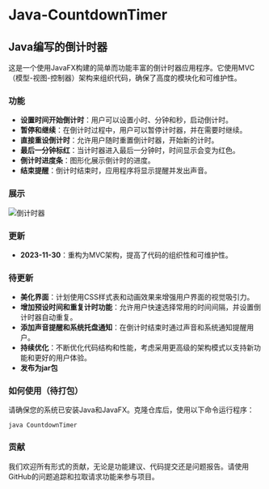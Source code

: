 # Java-CountdownTimer

## Java编写的倒计时器

这是一个使用JavaFX构建的简单而功能丰富的倒计时器应用程序。它使用MVC（模型-视图-控制器）架构来组织代码，确保了高度的模块化和可维护性。

### 功能

- **设置时间开始倒计时**：用户可以设置小时、分钟和秒，启动倒计时。
- **暂停和继续**：在倒计时过程中，用户可以暂停计时器，并在需要时继续。
- **直接重设倒计时**：允许用户随时重置倒计时器，开始新的计时。
- **最后一分钟标红**：当计时器进入最后一分钟时，时间显示会变为红色。
- **倒计时进度条**：图形化展示倒计时的进度。
- **结束提醒**：倒计时结束时，应用程序将显示提醒并发出声音。

### 展示

![倒计时器](https://github.com/amazing-fish/Java-CountdownTimer/assets/71763696/e3682a9b-0e58-4dd1-b49f-73575cc3de2f)

### 更新

- **2023-11-30**：重构为MVC架构，提高了代码的组织性和可维护性。

### 待更新

- **美化界面**：计划使用CSS样式表和动画效果来增强用户界面的视觉吸引力。
- **增加预设时间和重复计时功能**：允许用户快速选择常用的时间间隔，并设置倒计时器自动重复。
- **添加声音提醒和系统托盘通知**：在倒计时结束时通过声音和系统通知提醒用户。
- **持续优化**：不断优化代码结构和性能，考虑采用更高级的架构模式以支持新功能和更好的用户体验。
- **发布为jar包**

### 如何使用（待打包）

请确保您的系统已安装Java和JavaFX。克隆仓库后，使用以下命令运行程序：

    java CountdownTimer

### 贡献

我们欢迎所有形式的贡献，无论是功能建议、代码提交还是问题报告。请使用GitHub的问题追踪和拉取请求功能来参与项目。

